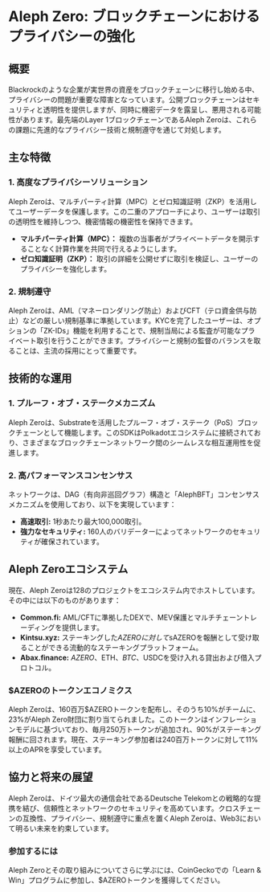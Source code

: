 # Aleph Zero: ブロックチェーンにおけるプライバシーの強化

## 概要
Blackrockのような企業が実世界の資産をブロックチェーンに移行し始める中、プライバシーの問題が重要な障害となっています。公開ブロックチェーンはセキュリティと透明性を提供しますが、同時に機密データを露呈し、悪用される可能性があります。最先端のLayer 1ブロックチェーンであるAleph Zeroは、これらの課題に先進的なプライバシー技術と規制遵守を通じて対処します。

## 主な特徴

### 1. 高度なプライバシーソリューション
Aleph Zeroは、マルチパーティ計算（MPC）とゼロ知識証明（ZKP）を活用してユーザーデータを保護します。この二重のアプローチにより、ユーザーは取引の透明性を維持しつつ、機密情報の機密性を保持できます。

- **マルチパーティ計算（MPC）：** 複数の当事者がプライベートデータを開示することなく計算作業を共同で行えるようにします。
- **ゼロ知識証明（ZKP）：** 取引の詳細を公開せずに取引を検証し、ユーザーのプライバシーを強化します。

### 2. 規制遵守
Aleph Zeroは、AML（マネーロンダリング防止）およびCFT（テロ資金供与防止）などの厳しい規制基準に準拠しています。KYCを完了したユーザーは、オプションの「ZK-IDs」機能を利用することで、規制当局による監査が可能なプライベート取引を行うことができます。プライバシーと規制の監督のバランスを取ることは、主流の採用にとって重要です。

## 技術的な運用

### 1. プルーフ・オブ・ステークメカニズム
Aleph Zeroは、Substrateを活用したプルーフ・オブ・ステーク（PoS）ブロックチェーンとして機能します。このSDKはPolkadotエコシステムに接続されており、さまざまなブロックチェーンネットワーク間のシームレスな相互運用性を促進します。

### 2. 高パフォーマンスコンセンサス
ネットワークは、DAG（有向非巡回グラフ）構造と「AlephBFT」コンセンサスメカニズムを使用しており、以下を実現しています：
- **高速取引:** 1秒あたり最大100,000取引。
- **強力なセキュリティ:** 160人のバリデーターによってネットワークのセキュリティが確保されています。

## Aleph Zeroエコシステム
現在、Aleph Zeroは128のプロジェクトをエコシステム内でホストしています。その中には以下のものがあります：

- **Common.fi:** AML/CFTに準拠したDEXで、MEV保護とマルチチェーントレーディングを提供します。
- **Kintsu.xyz:** ステーキングした$AZEROに対して$sAZEROを報酬として受け取ることができる流動的なステーキングプラットフォーム。
- **Abax.finance:** $AZERO、$ETH、$BTC、$USDCを受け入れる貸出および借入プロトコル。

### $AZEROのトークンエコノミクス
Aleph Zeroは、160百万$AZEROトークンを配布し、そのうち10%がチームに、23%がAleph Zero財団に割り当てられました。このトークンはインフレーションモデルに基づいており、毎月250万トークンが追加され、90%がステーキング報酬に回されます。現在、ステーキング参加者は240百万トークンに対して11%以上のAPRを享受しています。

## 協力と将来の展望
Aleph Zeroは、ドイツ最大の通信会社であるDeutsche Telekomとの戦略的な提携を結び、信頼性とネットワークのセキュリティを高めています。クロスチェーンの互換性、プライバシー、規制遵守に重点を置くAleph Zeroは、Web3において明るい未来を約束しています。

### 参加するには
Aleph Zeroとその取り組みについてさらに学ぶには、CoinGeckoでの「Learn & Win」プログラムに参加し、$AZEROトークンを獲得してください。

